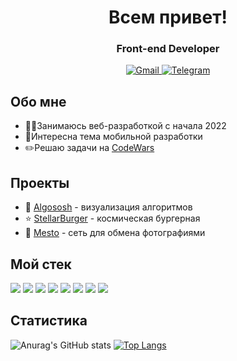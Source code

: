 <div id="header" align="center">
  <h1>Всем привет!</h1>
  <h3>Front-end Developer</h3>
</div>

<div id="socials" align="center">
  <a href="mailto:ki.karpachev@gmail.com">
    <img src="https://img.shields.io/badge/Gmail-D14836?style=for-the-badge&logo=gmail&logoColor=white" alt="Gmail"/>
  </a>
  <a href="https://t.me/ki_karpachev">
    <img src="https://img.shields.io/badge/Telegram-blue?style=for-the-badge&logo=telegram&logoColor=white" alt="Telegram"/>
  </a>
</div>

## Обо мне
- 👨‍💻Занимаюсь веб-разработкой с начала 2022
- 📱Интересна тема мобильной разработки
- ✏️Решаю задачи на [CodeWars](https://www.codewars.com/users/Kirill%20Karpachev)

## Проекты
- 🤯 [Algososh](https://kirill-karpachev.github.io/algososh/#/) - визуализация алгоритмов
- ⭐ [StellarBurger](https://kirill-karpachev.github.io/react-burger/#/) - космическая бургерная
- 🌄 [Mesto](https://kirill-karpachev.github.io/mesto-project/) - сеть для обмена фотографиями

## Мой стек
<p>
  <img src="https://img.shields.io/badge/Javascript-323232?style=for-the-badge&logo=javascript&logoColor=yellow" />
  <img src="https://img.shields.io/badge/Typescript-323232?style=for-the-badge&logo=typescript&logoColor=blue" />
  <img src="https://img.shields.io/badge/React-323232?style=for-the-badge&logo=react&logoColor=61DAFB" />
  <img src="https://img.shields.io/badge/redux-323232?style=for-the-badge&logo=redux&logoColor=764ABC" />
  <img src="https://img.shields.io/badge/React router-323232?style=for-the-badge&logo=react router&logoColor=CA4245" />
  <img src="https://img.shields.io/badge/HTML5-323232?style=for-the-badge&logo=html5&logoColor=E34F26" />
  <img src="https://img.shields.io/badge/CSS3-323232?style=for-the-badge&logo=css3&logoColor=1572B6" />
  <img src="https://img.shields.io/badge/Figma-323232?style=for-the-badge&logo=figma&logoColor=F24E1E" />
</p>

## Статистика
![Anurag's GitHub stats](https://github-readme-stats.vercel.app/api?username=Kirill-Karpachev&show_icons=true&theme=dark&hide=stars)
[![Top Langs](https://github-readme-stats.vercel.app/api/top-langs/?username=anuraghazra&layout=compact&theme=dark)](https://github.com/anuraghazra/github-readme-stats)
